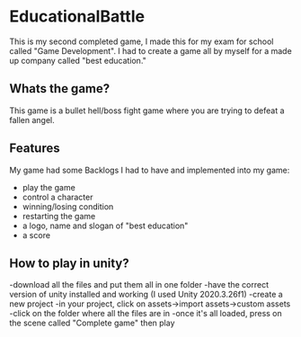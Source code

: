 # EducationalBattle

This is my second completed game, I made this for my exam for school called "Game Development". I had to create a game all by myself for a made up company called "best education."

## Whats the game?

This game is a bullet hell/boss fight game where you are trying to defeat a fallen angel.

## Features

My game had some Backlogs I had to have and implemented into my game:

- play the game
- control a character
- winning/losing condition
- restarting the game
- a logo, name and slogan of "best education"
- a score

## How to play in unity?

-download all the files and put them all in one folder
-have the correct version of unity installed and working (I used Unity 2020.3.26f1)
-create a new project
-in your project, click on assets->import assets->custom assets
-click on the folder where all the files are in
-once it's all loaded, press on the scene called "Complete game"
then play
